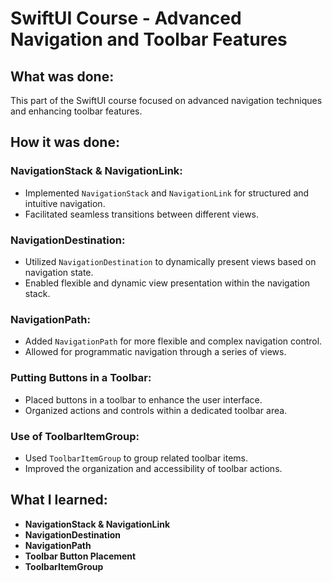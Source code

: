 # SwiftUI Course - Advanced Navigation and Toolbar Features

## What was done:
This part of the SwiftUI course focused on advanced navigation techniques and enhancing toolbar features.

## How it was done:
### NavigationStack & NavigationLink:
- Implemented `NavigationStack` and `NavigationLink` for structured and intuitive navigation.
- Facilitated seamless transitions between different views.

### NavigationDestination:
- Utilized `NavigationDestination` to dynamically present views based on navigation state.
- Enabled flexible and dynamic view presentation within the navigation stack.

### NavigationPath:
- Added `NavigationPath` for more flexible and complex navigation control.
- Allowed for programmatic navigation through a series of views.

### Putting Buttons in a Toolbar:
- Placed buttons in a toolbar to enhance the user interface.
- Organized actions and controls within a dedicated toolbar area.

### Use of ToolbarItemGroup:
- Used `ToolbarItemGroup` to group related toolbar items.
- Improved the organization and accessibility of toolbar actions.

## What I learned:
- **NavigationStack & NavigationLink**
- **NavigationDestination**
- **NavigationPath**
- **Toolbar Button Placement**
- **ToolbarItemGroup**
